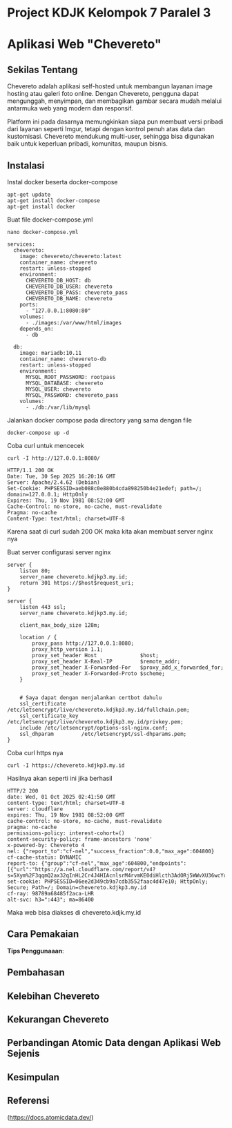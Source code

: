 # Project KDJK Kelompok 7 Paralel 3

# Aplikasi Web "Chevereto"

## Sekilas Tentang

Chevereto adalah aplikasi self-hosted untuk membangun layanan image hosting atau galeri foto online. Dengan Chevereto, pengguna dapat mengunggah, menyimpan, dan membagikan gambar secara mudah melalui antarmuka web yang modern dan responsif.

Platform ini pada dasarnya memungkinkan siapa pun membuat versi pribadi dari layanan seperti Imgur, tetapi dengan kontrol penuh atas data dan kustomisasi. Chevereto mendukung multi-user, sehingga bisa digunakan baik untuk keperluan pribadi, komunitas, maupun bisnis.
## Instalasi

Instal docker beserta docker-compose
```
apt-get update
apt-get install docker-compose
apt-get install docker
```

Buat file docker-compose.yml
```
nano docker-compose.yml
```
```
services:
  chevereto:
    image: chevereto/chevereto:latest
    container_name: chevereto
    restart: unless-stopped
    environment:
      CHEVERETO_DB_HOST: db
      CHEVERETO_DB_USER: chevereto
      CHEVERETO_DB_PASS: chevereto_pass
      CHEVERETO_DB_NAME: chevereto
    ports:
      - "127.0.0.1:8080:80"
    volumes:
      - ./images:/var/www/html/images
    depends_on:
      - db

  db:
    image: mariadb:10.11
    container_name: chevereto-db
    restart: unless-stopped
    environment:
      MYSQL_ROOT_PASSWORD: rootpass
      MYSQL_DATABASE: chevereto
      MYSQL_USER: chevereto
      MYSQL_PASSWORD: chevereto_pass
    volumes:
      - ./db:/var/lib/mysql
```

Jalankan docker compose pada directory yang sama dengan file

```
docker-compose up -d
```

Coba curl untuk mencecek
```
curl -I http://127.0.0.1:8080/
```

```
HTTP/1.1 200 OK
Date: Tue, 30 Sep 2025 16:20:16 GMT
Server: Apache/2.4.62 (Debian)
Set-Cookie: PHPSESSID=aeb088c0e880b4cda898250b4e21edef; path=/; domain=127.0.0.1; HttpOnly
Expires: Thu, 19 Nov 1981 08:52:00 GMT
Cache-Control: no-store, no-cache, must-revalidate
Pragma: no-cache
Content-Type: text/html; charset=UTF-8
```
Karena saat di curl sudah 200 OK maka kita akan membuat server nginx nya

Buat server configurasi server nginx 
```
server {
    listen 80;
    server_name chevereto.kdjkp3.my.id;
    return 301 https://$host$request_uri;
}

server {
    listen 443 ssl;
    server_name chevereto.kdjkp3.my.id;

    client_max_body_size 128m;

    location / {
        proxy_pass http://127.0.0.1:8080;
        proxy_http_version 1.1;
        proxy_set_header Host              $host;
        proxy_set_header X-Real-IP         $remote_addr;
        proxy_set_header X-Forwarded-For   $proxy_add_x_forwarded_for;
        proxy_set_header X-Forwarded-Proto $scheme;
    }


    # Saya dapat dengan menjalankan certbot dahulu
    ssl_certificate     /etc/letsencrypt/live/chevereto.kdjkp3.my.id/fullchain.pem;
    ssl_certificate_key /etc/letsencrypt/live/chevereto.kdjkp3.my.id/privkey.pem;
    include /etc/letsencrypt/options-ssl-nginx.conf;
    ssl_dhparam         /etc/letsencrypt/ssl-dhparams.pem;
}

```
Coba curl https nya
```
curl -I https://chevereto.kdjkp3.my.id

```

Hasilnya akan seperti ini jika berhasil
```
HTTP/2 200
date: Wed, 01 Oct 2025 02:41:50 GMT
content-type: text/html; charset=UTF-8
server: cloudflare
expires: Thu, 19 Nov 1981 08:52:00 GMT
cache-control: no-store, no-cache, must-revalidate
pragma: no-cache
permissions-policy: interest-cohort=()
content-security-policy: frame-ancestors 'none'
x-powered-by: Chevereto 4
nel: {"report_to":"cf-nel","success_fraction":0.0,"max_age":604800}
cf-cache-status: DYNAMIC
report-to: {"group":"cf-nel","max_age":604800,"endpoints":[{"url":"https://a.nel.cloudflare.com/report/v4?s=5Xym%2F3qqmQ2ax32qInHL2Cr4J4HIAcnlsrM4rvmKE0diHlcth3AdORj5WWvXU36wcYrXFPrYD3%2FRHVbr6cOSYnn2x%2FsTf43PU9SbWM%2FYIeOhZzfUn%2B4%3D"}]}
set-cookie: PHPSESSID=06ee2d349cb9a7cdb3552faac4d47e10; HttpOnly; Secure; Path=/; Domain=chevereto.kdjkp3.my.id
cf-ray: 98789a68485f2aca-LHR
alt-svc: h3=":443"; ma=86400
```
Maka web bisa diakses di chevereto.kdjk.my.id
## Cara Pemakaian

   
**Tips Penggunaaan**: 

## Pembahasan
## Kelebihan Chevereto


## Kekurangan Chevereto



## Perbandingan Atomic Data dengan Aplikasi Web Sejenis


## Kesimpulan



## Referensi

(https://docs.atomicdata.dev/)
